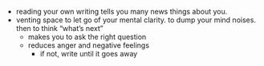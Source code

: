 - reading your own writing tells you many news things about you. 
- venting space to let go of your mental clarity. to dump your mind noises. then to think “what’s next” 
    - makes you to ask the right question
    - reduces anger and negative feelings
        - if not, write until it goes away
